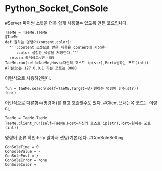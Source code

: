 # Python_Socket_ConSole
#Server
파이썬 소켓을 더욱 쉽게 사용할수 있도록 만든 코드입니다.
  ```
  TaeMe = TaeMe.TaeMe
  @TaeMe
  def 원하는 명령어(content,color):
    ''':content 소켓으로 받은 내용을 content에 저장한다
       :color 설정한 색깔을 저장한다.'''
    return 출력하고싶은 내용
  TaeMe.run(self=TaeMe,Host=자신의 호스트 ip(str),Port=원하는 포트(int))
  #기본ip는 127.0.0.1 기본 포트는 8080
  ```  
이런식으로 사용하면된다.
  ```
  fun = TaeMe.search(self=TaeME,Target=찾기원하는 명령어 함수(str))
  fun()
  ```
이런식으로 다른함수(명령어)를 찾고 호출할수도 있다.
#Client
보내는쪽 코드는 이렇다.
  ```
  TaeMe = TaeMe.TaeMe
  TaeMe.client_run(self=TaeMe,Host=자신의 호스트 ip(str),Port=원하는 포트(int))
  ```
명령어 종류 확인:help
알아서 셋팅(기본)된다.
#ConSoleSetting
  ```
  ConSoleTime = 0
  ConSoleValue = =
  ConSolePost = /
  ConSoleError = None
  ConSoleColor =
  ```
